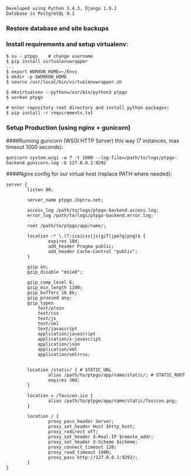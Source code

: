 
```
Developed using Python 3.4.3, Django 1.9.1
Database is PostgreSQL 9.1
```

### Restore database and site backups

### Install requirements and setup virtualenv:

```
$ su - ptpgo	# change username
$ pip install virtualenvwrapper
...
$ export WORKON_HOME=~/Envs
$ mkdir -p $WORKON_HOME
$ source /usr/local/bin/virtualenvwrapper.sh

$ mkvirtualenv --python=/usr/bin/python3 ptpgo
$ workon ptpgo

# enter repository root directory and install python packages:
$ pip install -r requirements.txt
```

### Setup Production (using nginx + gunicorn)

####Running gunicorn (WSGI HTTP Server) this way (7 instances, max timeout 1000 seconds):

```
gunicorn system.wsgi -w 7 -t 1000 --log-file=/path/to/logs/ptpgo-backend.gunicorn.log -b 127.0.0.1:9292
```

####Nginx config for our virtual host (replace PATH where needed):

```
server {
		listen 80;

		server_name ptpgo.ihptru.net;

		access_log /path/to/logs/ptpgo-backend.access.log;
		error_log /path/to/logs/ptpgo-backend.error.log;

		root /path/to/ptpgo/app/name/;

		location ~* \.(?:ico|css|js|gif|jpe?g|png)$ {
				expires 10d;
				add_header Pragma public;
				add_header Cache-Control "public";
		}

		gzip on;
		gzip_disable "msie6";

		gzip_comp_level 6;
		gzip_min_length 1100;
		gzip_buffers 16 8k;
		gzip_proxied any;
		gzip_types
			text/plain
			text/css
			text/js
			text/xml
			text/javascript
			application/javascript
			application/x-javascript
			application/json
			application/xml
			application/xml+rss;


		location /static/ { # STATIC_URL
				alias /path/to/ptpgo/app/name/static/; # STATIC_ROOT
				expires 30d;
		}

		location = /favicon.ico {
				alias /path/to/ptpgo/app/name/static/favicon.png;
		}

		location / {
				proxy_pass_header Server;
				proxy_set_header Host $http_host;
				proxy_redirect off;
				proxy_set_header X-Real-IP $remote_addr;
				proxy_set_header X-Scheme $scheme;
				proxy_connect_timeout 120;
				proxy_read_timeout 1000;
				proxy_pass http://127.0.0.1:9292/;
		}
}
```
